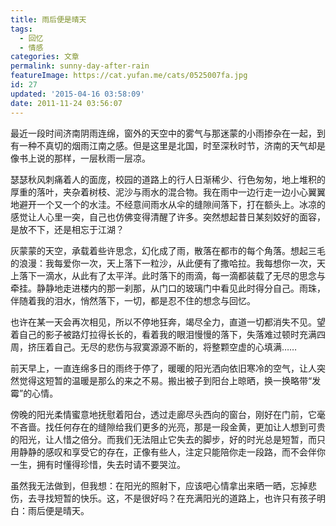 ```yaml
---
title: 雨后便是晴天
tags:
  - 回忆
  - 情感
categories: 文章
permalink: sunny-day-after-rain
featureImage: https://cat.yufan.me/cats/0525007fa.jpg
id: 27
updated: '2015-04-16 03:58:09'
date: 2011-11-24 03:56:07
---
```


最近一段时间济南阴雨连绵，窗外的天空中的雾气与那迷蒙的小雨掺杂在一起，到有一种不真切的烟雨江南之感。但是这里是北国，时至深秋时节，济南的天气却是像书上说的那样，一层秋雨一层凉。

瑟瑟秋风刺痛着人的面庞，校园的道路上的行人日渐稀少、行色匆匆，地上堆积的厚重的落叶，夹杂着树枝、泥沙与雨水的混合物。我在雨中一边行走一边小心翼翼地避开一个又一个的水洼。不经意间雨水从伞的缝隙间落下，打在额头上。冰凉的感觉让人心里一突，自己也仿佛变得清醒了许多。突然想起昔日某刻姣好的面容，是放不下，还是相忘于江湖？

<!--more-->

灰蒙蒙的天空，承载着些许思念，幻化成了雨，散落在都市的每个角落。想起三毛的浪漫：我每爱你一次，天上落下一粒沙，从此便有了撒哈拉。我每想你一次，天上落下一滴水，从此有了太平洋。此时落下的雨滴，每一滴都装载了无尽的思念与牵挂。静静地走进楼内的那一刹那，从门口的玻璃门中看见此时得分自己。雨珠，伴随着我的泪水，悄然落下，一切，都是忍不住的想念与回忆。

也许在某一天会再次相见，所以不停地狂奔，竭尽全力，直道一切都消失不见。望着自己的影子被路灯拉得长长的，看着我的眼泪慢慢的落下，失落难过顿时充满四周，挤压着自己。无尽的悲伤与寂寞源源不断的，将整颗空虚的心填满……

前天早上，一直连绵多日的雨终于停了，暖暖的阳光洒向依旧寒冷的空气，让人突然觉得这短暂的温暖是那么的来之不易。搬出被子到阳台上晾晒，换一换略带“发霉”的心情。

傍晚的阳光柔情蜜意地抚慰着阳台，透过走廊尽头西向的窗台，刚好在门前，它毫不吝啬。找任何存在的缝隙给我们更多的光亮，那是一段金黄，更加让人想到可贵的阳光，让人惜之倍分。而我们无法阻止它失去的脚步，好的时光总是短暂，而只用静静的感叹和享受它的存在，正像有些人，注定只能陪你走一段路，而不会伴你一生，拥有时懂得珍惜，失去时请不要哭泣。

虽然我无法做到，但我想：在阳光的照射下，应该吧心情拿出来晒一晒，忘掉悲伤，去寻找短暂的快乐。这，不是很好吗？在充满阳光的道路上，也许只有孩子明白：雨后便是晴天。
